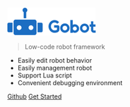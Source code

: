 ![logo](res/logo.png)

> Low-code robot framework

* Easily edit robot behavior
* Easily management robot
* Support Lua script
* Convenient debugging environment

[Github](https://github.com/pojol/gobot)
[Get Started](/README.md)